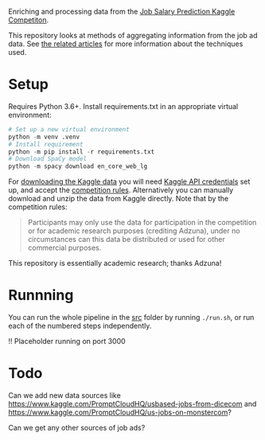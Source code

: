 Enriching and processing data from the [Job Salary Prediction Kaggle Competiton](https://www.kaggle.com/c/job-salary-prediction/data).

This repository looks at methods of aggregating information from the job ad data.
See [the related articles](https://skeptric.com/tags/jobs/) for more information about the techniques used.

# Setup

Requires Python 3.6+.
Install requirements.txt in an appropriate virtual environment:

```python
# Set up a new virtual environment
python -m venv .venv
# Install requirement
python -m pip install -r requirements.txt
# Download SpaCy model
python -m spacy download en_core_web_lg
```



For [downloading the Kaggle data](src/01b_fetch_kaggle_data.py) you will need [Kaggle API credentials](https://github.com/Kaggle/kaggle-api) set up, and accept the [competition rules](https://www.kaggle.com/c/job-salary-prediction/data). 
Alternatively you can manually download and unzip the data from Kaggle directly.
Note that by the competition rules:

> Participants may only use the data for participation in the competition or for academic research purposes (crediting Adzuna), under no circumstances can this data be distributed or used for other commercial purposes.

This repository is essentially academic research; thanks Adzuna!

# Runnning

You can run the whole pipeline in the [src](/src) folder by running `./run.sh`, or run each of the numbered steps independently.

!! Placeholder running on port 3000

# Todo

Can we add new data sources like https://www.kaggle.com/PromptCloudHQ/usbased-jobs-from-dicecom and https://www.kaggle.com/PromptCloudHQ/us-jobs-on-monstercom?

Can we get any other sources of job ads?
